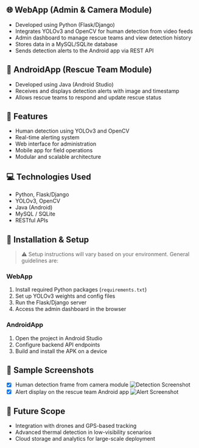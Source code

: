 
## 🌐 WebApp (Admin & Camera Module)

- Developed using Python (Flask/Django)
- Integrates YOLOv3 and OpenCV for human detection from video feeds
- Admin dashboard to manage rescue teams and view detection history
- Stores data in a MySQL/SQLite database
- Sends detection alerts to the Android app via REST API

## 📱 AndroidApp (Rescue Team Module)

- Developed using Java (Android Studio)
- Receives and displays detection alerts with image and timestamp
- Allows rescue teams to respond and update rescue status

## 🚀 Features

- Human detection using YOLOv3 and OpenCV
- Real-time alerting system
- Web interface for administration
- Mobile app for field operations
- Modular and scalable architecture

## 💻 Technologies Used

- Python, Flask/Django
- YOLOv3, OpenCV
- Java (Android)
- MySQL / SQLite
- RESTful APIs

## 📂 Installation & Setup

> ⚠ Setup instructions will vary based on your environment. General guidelines are:

### WebApp
1. Install required Python packages (`requirements.txt`)
2. Set up YOLOv3 weights and config files
3. Run the Flask/Django server
4. Access the admin dashboard in the browser

### AndroidApp
1. Open the project in Android Studio
2. Configure backend API endpoints
3. Build and install the APK on a device

## 📸 Sample Screenshots

- [x] Human detection frame from camera module
  ![Detection Screenshot](screenshots/detection_screen.png)
- [x] Alert display on the rescue team Android app
  ![Alert Screenshot](screenshots/alert_screen.png)

## 🧩 Future Scope

- Integration with drones and GPS-based tracking  
- Advanced thermal detection in low-visibility scenarios  
- Cloud storage and analytics for large-scale deployment  


